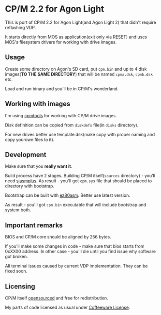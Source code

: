# CP/M 2.2 for Agon Light

This is port of CP/M 2.2 for Agon Light(and Agon Light 2) that didn't require reflashing VDP.

It starts directly from MOS as application(exit only via RESET) and uses MOS's filesystem drivers for working with drive images.

## Usage

Create some directory on Agon's SD card, put `cpm.bin` and up to 4 disk images(**TO THE SAME DIRECTORY**) that will be named `cpma.dsk`, `cpmb.dsk` etc. 

Load and run binary and you'll be in CP/M's wonderland.

## Working with images

I'm using [cpmtools](https://github.com/lipro-cpm4l/cpmtools) for working with CP/M drive images.

Disk definition can be copied from `diskdefs` file(in `disks` directory).

For new drives better use template.dsk(make copy with proper naming and copy yourown files to it). 

## Development

Make sure that you **really want it**.

Build process have 2 stages. Building CP/M itself(`sources` directory) - you'll need [sjasmplus](https://github.com/z00m128/sjasmplus). As result - you'll got `cpm.sys` file that should be placed to directory with bootstrap. 

Bootstrap can be built with [ez80asm](https://github.com/envenomator/agon-ez80asm). Better use latest version.

As result - you'll got `cpm.bin` executable that will include bootstrap and system both.

## Important remarks

BIOS and CP/M core should be aligned by 256 bytes.

If you'll make some changes in code - make sure that bios starts from 0xXX00 address. In other case - you'll die until you find issue why software got broken.

All terminal issues caused by current VDP implementation. They can be fixed soon. 

## Licensing

CP/M itself [opensourced](https://www.theregister.com/2001/11/26/cp_m_collection_is_back/) and free for redistribution. 

My parts of code licensed as usual under [Coffeeware License](LICENSE). 